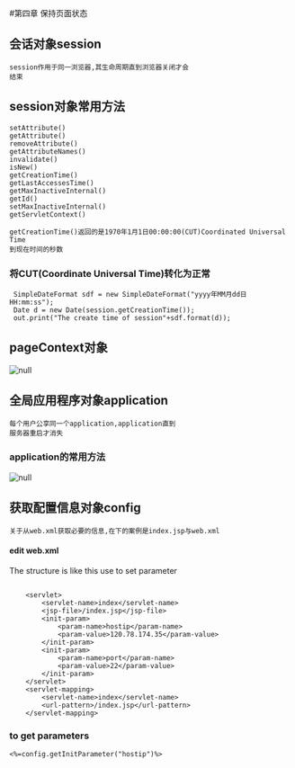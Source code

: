 #第四章 保持页面状态

## 会话对象session
```aidl
session作用于同一浏览器,其生命周期直到浏览器关闭才会
结束
```

## session对象常用方法
```aidl
setAttribute()
getAttribute()
removeAttribute()
getAttributeNames()
invalidate()
isNew()
getCreationTime()
getLastAccessesTime()
getMaxInactiveInternal()
getId()
setMaxInactiveInternal()
getServletContext()

getCreationTime()返回的是1970年1月1日00:00:00(CUT)Coordinated Universal Time
到现在时间的秒数

```

### 将CUT(Coordinate Universal Time)转化为正常
```aidl
 SimpleDateFormat sdf = new SimpleDateFormat("yyyy年MM月dd日 HH:mm:ss");
 Date d = new Date(session.getCreationTime());
 out.print("The create time of session"+sdf.format(d));
```

## pageContext对象
![null](pic/TIM图片20190525100859.jpg)


## 全局应用程序对象application
```aidl
每个用户公享同一个application,application直到
服务器重启才消失

```
### application的常用方法
![null](pic/TIM图片20190525100859.jpg)


## 获取配置信息对象config

```aidl
关于从web.xml获取必要的信息,在下的案例是index.jsp与web.xml

```
#### edit web.xml
The structure  is  like this
use <init-param> to set parameter
```aidl

    <servlet>
        <servlet-name>index</servlet-name>
        <jsp-file>/index.jsp</jsp-file>
        <init-param>
            <param-name>hostip</param-name>
            <param-value>120.78.174.35</param-value>
        </init-param>
        <init-param>
            <param-name>port</param-name>
            <param-value>22</param-value>
        </init-param>
    </servlet>
    <servlet-mapping>
        <servlet-name>index</servlet-name>
        <url-pattern>/index.jsp</url-pattern>
    </servlet-mapping>
```

### to get parameters

```aidl
<%=config.getInitParameter("hostip")%>
```
